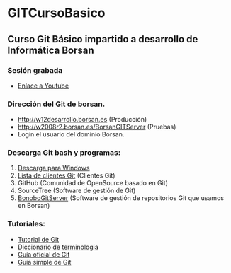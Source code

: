 # GITCursoBasico
## Curso Git Básico impartido a desarrollo de Informática Borsan

### Sesión grabada
* [Enlace a Youtube](https://www.youtube.com/watch?v=htmb0fakp2M)

### Dirección del Git de borsan.
* http://w12desarrollo.borsan.es (Producción)
* http://w2008r2.borsan.es/BorsanGITServer (Pruebas)
* Login el usuario del dominio Borsan.

### Descarga Git bash y programas:
1. [Descarga para Windows](https://git-scm.com/download/win)
2. [Lista de clientes Git](https://git-scm.com/download/gui/linux) (Clientes Git)
3. GitHub (Comunidad de OpenSource basado en Git)
4. SourceTree (Software de gestión de Git)
5. [BonoboGitServer](https://bonobogitserver.com/) (Software de gestión de repositorios Git que usamos en Borsan)

### Tutoriales:
* [Tutorial de Git](https://es.atlassian.com/git)
* [Diccionario de terminologia](https://es.atlassian.com/git/glossary/terminology)
* [Guía oficial de Git](https://git-scm.com/doc)
* [Guía simple de Git](http://rogerdudler.github.io/git-guide/)

  

